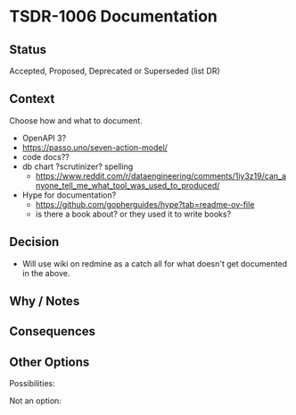 # TSDR-1006 Documentation  

## Status

Accepted, Proposed, Deprecated or Superseded (list DR)

## Context

Choose how and what to document.

- OpenAPI 3?
- https://passo.uno/seven-action-model/
- code docs??
- db chart ?scrutinizer? spelling
  - https://www.reddit.com/r/dataengineering/comments/1iy3z19/can_anyone_tell_me_what_tool_was_used_to_produced/
- Hype for documentation?
  - https://github.com/gopherguides/hype?tab=readme-ov-file
  - is there a book about? or they used it to write books?


## Decision

- Will use wiki on redmine as a catch all for what doesn't get documented in the above.

## Why / Notes



## Consequences



## Other Options

Possibilities:

Not an option:

